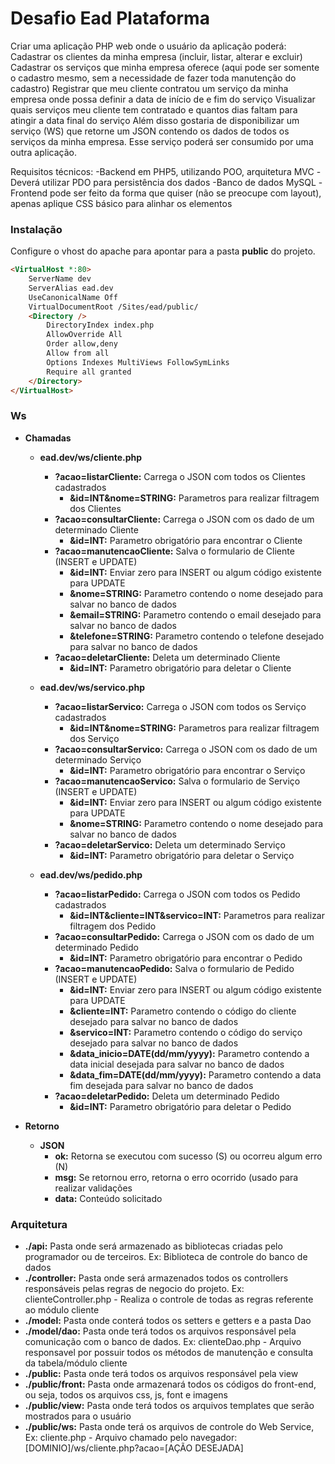 # Desafio Ead Plataforma

Criar uma aplicação PHP web onde o usuário da aplicação poderá:
Cadastrar os clientes da minha empresa (incluir, listar, alterar e excluir)
Cadastrar os serviços que minha empresa oferece (aqui pode ser somente o cadastro mesmo, sem a necessidade de fazer toda manutenção do cadastro)
Registrar que meu cliente contratou um serviço da minha empresa onde possa definir a data de início de e fim do serviço
Visualizar quais serviços meu cliente tem contratado e quantos dias faltam para atingir a data final do serviço
Além disso gostaria de disponibilizar um serviço (WS) que retorne um JSON contendo os dados de todos os serviços da minha empresa. Esse serviço poderá ser consumido por uma outra aplicação.

Requisitos técnicos:
-Backend em PHP5, utilizando POO, arquitetura MVC
-Deverá utilizar PDO para persistência dos dados
-Banco de dados MySQL
-Frontend pode ser feito da forma que quiser (não se preocupe com layout), apenas aplique CSS básico para alinhar os elementos

### Instalação ###

Configure o vhost do apache para apontar para a pasta **public** do projeto.

```html
<VirtualHost *:80>
    ServerName dev
	ServerAlias ead.dev
	UseCanonicalName Off
	VirtualDocumentRoot /Sites/ead/public/
    <Directory />
    	DirectoryIndex index.php
		AllowOverride All
		Order allow,deny
		Allow from all
		Options Indexes MultiViews FollowSymLinks
		Require all granted
    </Directory>
</VirtualHost>
```
### Ws ###

* **Chamadas**
    - **ead.dev/ws/cliente.php**
      - **?acao=listarCliente:** Carrega o JSON com todos os Clientes cadastrados
        - **&id=INT&nome=STRING:** Parametros para realizar filtragem dos Clientes
      - **?acao=consultarCliente:** Carrega o JSON com os dado de um determinado Cliente
        - **&id=INT:** Parametro obrigatório para encontrar o Cliente
      - **?acao=manutencaoCliente:** Salva o formulario de Cliente (INSERT e UPDATE)
        - **&id=INT:** Enviar zero para INSERT ou algum código existente para UPDATE
        - **&nome=STRING:** Parametro contendo o nome desejado para salvar no banco de dados
        - **&email=STRING:** Parametro contendo o email desejado para salvar no banco de dados
        - **&telefone=STRING:** Parametro contendo o telefone desejado para salvar no banco de dados
      - **?acao=deletarCliente:** Deleta um determinado Cliente
        - **&id=INT:** Parametro obrigatório para deletar o Cliente

    - **ead.dev/ws/servico.php**
      - **?acao=listarServico:** Carrega o JSON com todos os Serviço cadastrados
        - **&id=INT&nome=STRING:** Parametros para realizar filtragem dos Serviço
      - **?acao=consultarServico:** Carrega o JSON com os dado de um determinado Serviço
        - **&id=INT:** Parametro obrigatório para encontrar o Serviço
      - **?acao=manutencaoServico:** Salva o formulario de Serviço (INSERT e UPDATE)
        - **&id=INT:** Enviar zero para INSERT ou algum código existente para UPDATE
        - **&nome=STRING:** Parametro contendo o nome desejado para salvar no banco de dados
      - **?acao=deletarServico:** Deleta um determinado Serviço
        - **&id=INT:** Parametro obrigatório para deletar o Serviço

    - **ead.dev/ws/pedido.php**
      - **?acao=listarPedido:** Carrega o JSON com todos os Pedido cadastrados
        - **&id=INT&cliente=INT&servico=INT:** Parametros para realizar filtragem dos Pedido
      - **?acao=consultarPedido:** Carrega o JSON com os dado de um determinado Pedido
        - **&id=INT:** Parametro obrigatório para encontrar o Pedido
      - **?acao=manutencaoPedido:** Salva o formulario de Pedido (INSERT e UPDATE)
        - **&id=INT:** Enviar zero para INSERT ou algum código existente para UPDATE
        - **&cliente=INT:** Parametro contendo o código do cliente desejado para salvar no banco de dados
        - **&servico=INT:** Parametro contendo o código do serviço desejado para salvar no banco de dados
        - **&data_inicio=DATE(dd/mm/yyyy):** Parametro contendo a data inicial desejada para salvar no banco de dados
        - **&data_fim=DATE(dd/mm/yyyy):** Parametro contendo a data fim desejada para salvar no banco de dados
      - **?acao=deletarPedido:** Deleta um determinado Pedido
        - **&id=INT:** Parametro obrigatório para deletar o Pedido

* **Retorno**
    - **JSON**
        - **ok:** Retorna se executou com sucesso (S) ou ocorreu algum erro (N)
        - **msg:** Se retornou erro, retorna o erro ocorrido (usado para realizar validações
        - **data:** Conteúdo solicitado



### Arquitetura ###
* **./api:** Pasta onde será armazenado as bibliotecas criadas pelo programador ou de terceiros. Ex: Biblioteca de controle do banco de dados
* **./controller:** Pasta onde será armazenados todos os controllers responsáveis pelas regras de negocio do projeto. Ex: clienteController.php - Realiza o controle de todas as regras referente ao módulo cliente
* **./model:** Pasta onde conterá todos os setters e getters e a pasta Dao
* **./model/dao:** Pasta onde terá todos os arquivos responsável pela comunicação com o banco de dados. Ex: clienteDao.php - Arquivo responsavel por possuir todos os métodos de manutenção e consulta da tabela/módulo cliente
* **./public:** Pasta onde terá todos os arquivos responsável pela view
* **./public/front:** Pasta onde armazenará todos os códigos do front-end, ou seja, todos os arquivos css, js, font e imagens
* **./public/view:** Pasta onde terá todos os arquivos templates que serão mostrados para o usuário
* **./public/ws:** Pasta onde terá os arquivos de controle do Web Service, Ex: cliente.php - Arquivo chamado pelo navegador: [DOMINIO]/ws/cliente.php?acao=[AÇÃO DESEJADA]


    
